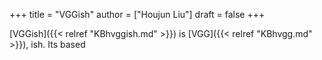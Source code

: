 +++
title = "VGGish"
author = ["Houjun Liu"]
draft = false
+++

[VGGish]({{< relref "KBhvggish.md" >}}) is [VGG]({{< relref "KBhvgg.md" >}}), ish. Its based